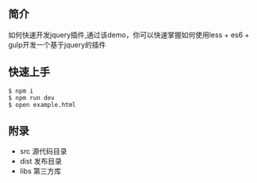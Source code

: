 
## 简介
如何快速开发jquery插件,通过该demo，你可以快速掌握如何使用less + es6 + gulp开发一个基于jquery的插件

## 快速上手
```
$ npm i
$ npm run dev
$ open example.html
```

## 附录
- src 源代码目录
- dist 发布目录
- libs 第三方库
